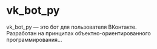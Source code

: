# vk_bot_py
vk_bot_py — это бот для пользователя ВКонтакте.  
Разработан на принципах объектно-ориентированного программирования...
